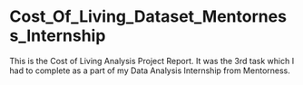# Cost_Of_Living_Dataset_Mentorness_Internship
This is the Cost of Living Analysis Project Report. It was the 3rd task which I had to complete as a part of my Data Analysis Internship from Mentorness.  
